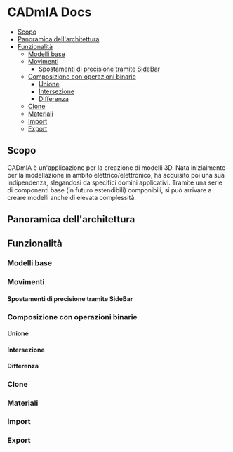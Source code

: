# CADmIA Docs <!-- omit in toc -->
- [Scopo](#scopo)
- [Panoramica dell'architettura](#panoramica-dellarchitettura)
- [Funzionalità](#funzionalità)
  - [Modelli base](#modelli-base)
  - [Movimenti](#movimenti)
    - [Spostamenti di precisione tramite SideBar](#spostamenti-di-precisione-tramite-sidebar)
  - [Composizione con operazioni binarie](#composizione-con-operazioni-binarie)
    - [Unione](#unione)
    - [Intersezione](#intersezione)
    - [Differenza](#differenza)
  - [Clone](#clone)
  - [Materiali](#materiali)
  - [Import](#import)
  - [Export](#export)

## Scopo
CADmIA è un'applicazione per la creazione di modelli 3D.
Nata inizialmente per la modellazione in ambito elettrico/elettronico, ha acquisito poi una sua indipendenza, slegandosi da specifici domini applicativi.
Tramite una serie di componenti base (in futuro estendibili) componibili, si può arrivare a creare modelli anche di elevata complessità. 

## Panoramica dell'architettura

## Funzionalità
### Modelli base
### Movimenti
#### Spostamenti di precisione tramite SideBar
### Composizione con operazioni binarie
#### Unione
#### Intersezione
#### Differenza
### Clone
### Materiali
### Import
### Export